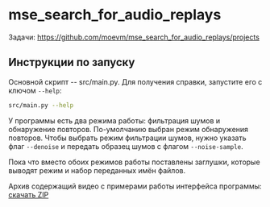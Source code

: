 # mse_search_for_audio_replays

Задачи: https://github.com/moevm/mse_search_for_audio_replays/projects

## Инструкции по запуску

Основной скрипт -- src/main.py. Для получения справки, запустите его с
ключом `--help`:
```sh
src/main.py --help
```

У программы есть два режима работы: фильтрация шумов и обнаружение
повторов. По-умолчанию выбран режим обнаружения повторов. Чтобы выбрать
режим фильтрации шумов, нужно указать флаг `--denoise` и передать
образец шумов с флагом `--noise-sample`.

Пока что вместо обоих режимов работы поставлены заглушки, которые
выводят режим и набор переданных имён файлов.

Архив содержащий видео с примерами работы интерфейса программы: [скачать ZIP](https://github.com/moevm/mse_search_for_audio_replays/files/5323273/screen_cast.zip)
